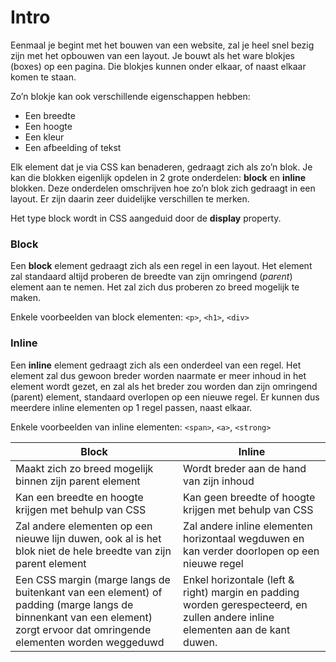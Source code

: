 # Intro

Eenmaal je begint met het bouwen van een website, zal je heel snel bezig zijn met het opbouwen van een layout. Je bouwt als het ware blokjes (boxes) op een pagina. Die blokjes kunnen onder elkaar, of naast elkaar komen te staan.

Zo’n blokje kan ook verschillende eigenschappen hebben:

* Een breedte
* Een hoogte
* Een kleur
* Een afbeelding of tekst

Elk element dat je via CSS kan benaderen, gedraagt zich als zo’n blok. Je kan die blokken eigenlijk opdelen in 2 grote onderdelen: **block** en **inline** blokken. Deze onderdelen omschrijven hoe zo’n blok zich gedraagt in een layout. Er zijn daarin zeer duidelijke verschillen te merken.

Het type block wordt in CSS aangeduid door de **display** property.

### Block

Een **block** element gedraagt zich als een regel in een layout. Het element zal standaard altijd proberen de breedte van zijn omringend (_parent_) element aan te nemen. Het zal zich dus proberen zo breed mogelijk te maken.

Enkele voorbeelden van block elementen: `<p>`, `<h1>`, `<div>`

### Inline

Een **inline** element gedraagt zich als een onderdeel van een regel. Het element zal dus gewoon breder worden naarmate er meer inhoud in het element wordt gezet, en zal als het breder zou worden dan zijn omringend (parent) element, standaard overlopen op een nieuwe regel. Er kunnen dus meerdere inline elementen op 1 regel passen, naast elkaar.

Enkele voorbeelden van inline elementen: `<span>`, `<a>`, `<strong>`

| Block                                                                                                                                                                    | Inline                                                                                                                        |
| ------------------------------------------------------------------------------------------------------------------------------------------------------------------------ | ----------------------------------------------------------------------------------------------------------------------------- |
| Maakt zich zo breed mogelijk binnen zijn parent element                                                                                                                  | Wordt breder aan de hand van zijn inhoud                                                                                      |
| Kan een breedte en hoogte krijgen met behulp van CSS                                                                                                                     | Kan geen breedte of hoogte krijgen met behulp van CSS                                                                         |
| Zal andere elementen op een nieuwe lijn duwen, ook al is het blok niet de hele breedte van zijn parent element                                                           | Zal andere inline elementen horizontaal wegduwen en kan verder doorlopen op een nieuwe regel                                  |
| Een CSS margin (marge langs de buitenkant van een element) of padding (marge langs de binnenkant van een element) zorgt ervoor dat omringende elementen worden weggeduwd | Enkel horizontale (left & right) margin en padding worden gerespecteerd, en zullen andere inline elementen aan de kant duwen. |



